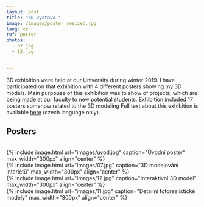 ```yaml
---
layout: post
title: "3D výstava "
image: /images/poster_resized.jpg
lang: cz
ref: poster
photos:
  - 07.jpg
  - 12.jpg

  
---
```


3D exhibition were held at our University during winter 2019. I have participated on that exhibition with 4 different posters showing my 3D models. Main purpouse of this exhibition was to show of projects, which are being made at our faculty to new potential students.
Exhibition included 17 posters somehow related to the 3D modeling
Full text about this exhibition is available [here](http://web.natur.cuni.cz/gis/3d/index.html) (czech language only).

<h2> Posters </h2>
<br>
{% include image.html url="images/uvod.jpg" caption="Úvodní poster" max_width="300px" align="center" %}
<br>
{% include image.html url="images/07.jpg" caption="3D modelování interiétů" max_width="300px" align="center" %}
<br>
{% include image.html url="images/12.jpg" caption="Interaktivní 3D model" max_width="300px" align="center" %}
<br>
{% include image.html url="images/11.jpg" caption="Detailní fotorealistické modely" max_width="300px" align="center" %}


